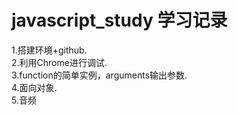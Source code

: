 # javascript_study  学习记录


1.搭建环境+github.  
2.利用Chrome进行调试.  
3.function的简单实例，arguments输出参数.  
4.面向对象.  
5.音频<audio>.  
6.视频<video>.  

